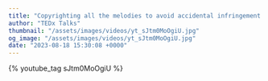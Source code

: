 ```yaml
---
title: "Copyrighting all the melodies to avoid accidental infringement | Damien Riehl | TEDxMinneapolis"
author: "TEDx Talks"
thumbnail: "/assets/images/videos/yt_sJtm0MoOgiU.jpg"
og_image: "/assets/images/videos/yt_sJtm0MoOgiU.jpg"
date: "2023-08-18 15:30:08 +0000"
---
```


{% youtube_tag sJtm0MoOgiU %}
